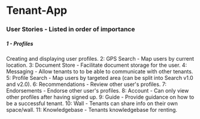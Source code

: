 # Tenant-App

### User Stories - Listed in order of importance

##### 1 - Profiles
Creating and displaying user profiles.
2: GPS Search - Map users by current location.
3: Document Store - Facilitate document storage for the user.
4: Messaging - Allow tenants to to be able to communicate with other tenants.
5: Profile Search - Map users by targeted area (can be split into Search v1.0 and v2.0).
6: Recommendations - Review other user's profiles.
7: Endorsements - Endorse other user's profiles.
8: Account - Can only view other profiles after having signed up.
9: Guide - Provide guidance on how to be a successful tenant.
10: Wall - Tenants can share info on their own space/wall.
11: Knowledgebase - Tenants knowledgebase for renting.
